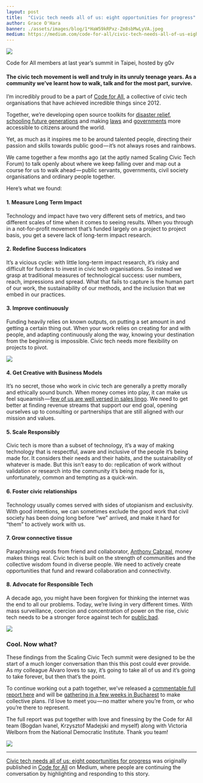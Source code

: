 ```yaml
---
layout: post
title:  "Civic tech needs all of us: eight opportunities for progress"
author: Grace O'Hara
banner: ./assets/images/blog/1*HaW59kRPxz-Zm8sbMwLyVA.jpeg
medium: https://medium.com/code-for-all/civic-tech-needs-all-of-us-eight-opportunities-for-progress-a803bfcd3110?source=rss----77bd73f07099---4
---
```


![](https://cdn-images-1.medium.com/max/1024/1*HaW59kRPxz-Zm8sbMwLyVA.jpeg)

Code for All members at last year’s summit in Taipei, hosted by g0v

#### The civic tech movement is well and truly in its unruly teenage years. As a community we’ve learnt how to walk, talk and for the most part, survive.

I’m incredibly proud to be a part of [Code for All](http://codeforall.org), a collective of civic tech organisations that have achieved incredible things since 2012.

Together, we’re developing open source toolkits for [disaster relief](http://disasterrelief.codeforall.org/), [schooling future generations](https://medium.com/code-for-all/teaching-the-next-generation-7a25e5363a7d) and making [laws](https://medium.com/code-for-all/what-we-learnt-collaborating-on-open-legislation-in-poland-romania-and-south-africa-c27483c3b1d5) and [governments](https://medium.com/code-for-all/benefits-of-replicating-fellowship-models-and-collaboration-across-continents-237955a81d32) more accessible to citizens around the world.

Yet, as much as it inspires me to be around talented people, directing their passion and skills towards public good — it’s not always roses and rainbows.

We came together a few months ago (at the aptly named Scaling Civic Tech Forum) to talk openly about where we keep falling over and map out a course for us to walk ahead — public servants, governments, civil society organisations and ordinary people together.

Here’s what we found:

#### **1\. Measure Long Term Impact**

Technology and impact have two very different sets of metrics, and two different scales of time when it comes to seeing results. When you through in a not-for-profit movement that’s funded largely on a project to project basis, you get a severe lack of long-term impact research.

#### **2\. Redefine Success Indicators**

It’s a vicious cycle: with little long-term impact research, it’s risky and difficult for funders to invest in civic tech organisations. So instead we grasp at traditional measures of technological success: user numbers, reach, impressions and spread. What that fails to capture is the human part of our work, the sustainability of our methods, and the inclusion that we embed in our practices.

#### **3\. Improve continuously**

Funding heavily relies on known outputs, on putting a set amount in and getting a certain thing out. When your work relies on creating for and with people, and adapting continuously along the way, knowing your destination from the beginning is impossible. Civic tech needs more flexibility on projects to pivot.

![](https://cdn-images-1.medium.com/max/1024/1*c0fiMDUNKb9HkBln5LRFxw.jpeg)

#### **4\. Get Creative with Business Models**

It’s no secret, those who work in civic tech are generally a pretty morally and ethically sound bunch. When money comes into play, it can make us feel squeamish — [few of us are well versed in sales lingo](https://kf-site-production.s3.amazonaws.com/publications/pdfs/000/000/238/original/Scaling_Civic_Tech_final.pdf). We need to get better at finding revenue streams that support our end goal, opening ourselves up to consulting or partnerships that are still aligned with our mission and values.

#### **5\. Scale Responsibly**

Civic tech is more than a subset of technology, it’s a way of making technology that is respectful, aware and inclusive of the people it’s being made for. It considers their needs and their habits, and the sustainability of whatever is made. But this isn’t easy to do: replication of work without validation or research into the community it’s being made for is, unfortunately, common and tempting as a quick-win.

#### **6\. Foster civic relationships**

Technology usually comes served with sides of utopianism and exclusivity. With good intentions, we can sometimes exclude the good work that civil society has been doing long before “we” arrived, and make it hard for “them” to actively work with us.

#### **7\. Grow connective tissue**

Paraphrasing words from friend and collaborator, [Anthony Cabraal](https://medium.com/@anthony.cabraal), money makes things real. Civic tech is built on the strength of communities and the collective wisdom found in diverse people. We need to actively create opportunities that fund and reward collaboration and connectivity.

#### **8\. Advocate for Responsible Tech**

A decade ago, you might have been forgiven for thinking the internet was the end to all our problems. Today, we’re living in very different times. With mass surveillance, coercion and concentration of power on the rise, civic tech needs to be a stronger force against tech for [public bad](https://opendocs.ids.ac.uk/opendocs/bitstream/handle/123456789/13452/RR_Synth_Online_final.pdf).

![](https://cdn-images-1.medium.com/max/1024/1*EYpAWTRF4t2wlxVuZdc4ow.png)

### Cool. Now what?

These findings from the Scaling Civic Tech summit were designed to be the start of a much longer conversation than this this post could ever provide. As my colleague Alvaro loves to say, it’s going to take all of us and it’s going to take forever, but then that’s the point.

To continue working out a path together, we’ve released a [commentable full report here](https://docs.google.com/document/d/11b9TifyVt873MokIQVdignaCRXznvSslTZTqJ0Vy5QA/) and will be [gathering in a few weeks in Bucharest](https://heroesoftech.com/) to make collective plans. I’d love to meet you — no matter where you’re from, or who you’re there to represent.

The full report was put together with love and finessing by the Code for All team (Bogdan Ivanel, Krzysztof Madejski and myself) along with Victoria Welborn from the National Democratic Institute. Thank you team!

![](https://medium.com/_/stat?event=post.clientViewed&referrerSource=full_rss&postId=a803bfcd3110)

* * *

[Civic tech needs all of us: eight opportunities for progress](https://medium.com/code-for-all/civic-tech-needs-all-of-us-eight-opportunities-for-progress-a803bfcd3110) was originally published in [Code for All](https://medium.com/code-for-all) on Medium, where people are continuing the conversation by highlighting and responding to this story.